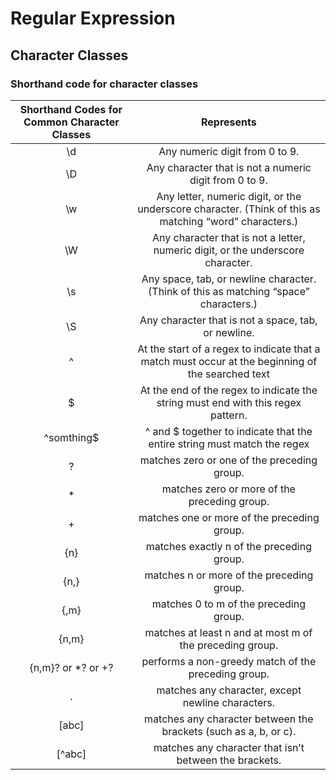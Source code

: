 # Regular Expression
## Character Classes
### Shorthand code for character classes
| Shorthand Codes for Common Character Classes | Represents |
| :---: | :---: |
| \d | Any numeric digit from 0 to 9. | 
| \D | Any character that is not a numeric digit from 0 to 9. | 
| \w | Any letter, numeric digit, or the underscore character. (Think of this as matching “word” characters.) | 
| \W | Any character that is not a letter, numeric digit, or the underscore character. | 
| \s | Any space, tab, or newline character. (Think of this as matching “space” characters.) | 
| \S | Any character that is not a space, tab, or newline. | 
| ^ | At the start of a regex to indicate that a match must occur at the beginning of the searched text | 
| $ | At the end of the regex to indicate the string must end with this regex pattern. |
| ^somthing$ | ^ and $ together to indicate that the entire string must match the regex |
| ? | matches zero or one of the preceding group. |
| * | matches zero or more of the preceding group. |
| + | matches one or more of the preceding group. |
| {n} | matches exactly n of the preceding group. |
| {n,} | matches n or more of the preceding group. |
| {,m} | matches 0 to m of the preceding group. |
| {n,m} | matches at least n and at most m of the preceding group. |
| {n,m}? or *? or +? | performs a non-greedy match of the preceding group. |
| . | matches any character, except newline characters. |
| [abc] | matches any character between the brackets (such as a, b, or c). |
| [^abc] | matches any character that isn’t between the brackets. |
